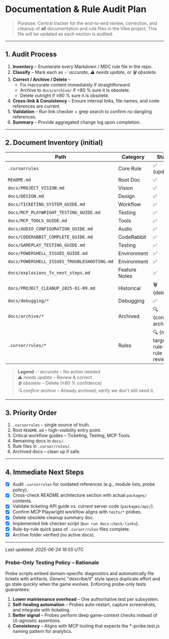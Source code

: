 # Documentation & Rule Audit Plan

> Purpose: Central tracker for the end-to-end review, correction, and cleanup of **all** documentation and rule files in the Vibe project.  This file will be updated as each section is audited.

---

## 1. Audit Process

1. **Inventory** – Enumerate every Markdown / MDC rule file in the repo.
2. **Classify** – Mark each as *✅ accurate*, *⚠️ needs update*, or *🗑️ obsolete*.
3. **Correct / Archive / Delete** –
   - Fix inaccurate content immediately if straightforward.
   - Archive to `docs/archive/` if <80 % sure it is obsolete.
   - Delete outright if ≥80 % sure it is obsolete.
4. **Cross-link & Consistency** – Ensure internal links, file names, and code references are current.
5. **Validation** – Run link checker + grep search to confirm no dangling references.
6. **Summary** – Provide aggregated change log upon completion.

---

## 2. Document Inventory (initial)

| Path | Category | Status |
|------|----------|--------|
| `.cursorrules` | Core Rule | ✅ (updated) |
| `README.md` | Root Doc | ✅ |
| `docs/PROJECT_VISION.md` | Vision | ✅ |
| `docs/DESIGN.md` | Design | ✅ |
| `docs/TICKETING_SYSTEM_GUIDE.md` | Workflow | ✅ |
| `docs/MCP_PLAYWRIGHT_TESTING_GUIDE.md` | Testing | ✅ |
| `docs/MCP_TOOLS_GUIDE.md` | Tools | ✅ |
| `docs/AUDIO_CONFIGURATION_GUIDE.md` | Audio | ✅ |
| `docs/CODERABBIT_COMPLETE_GUIDE.md` | CodeRabbit | ✅ |
| `docs/GAMEPLAY_TESTING_GUIDE.md` | Testing | ✅ |
| `docs/POWERSHELL_ISSUES_GUIDE.md` | Environment | ✅ |
| `docs/POWERSHELL_ISSUES_TROUBLESHOOTING.md` | Environment | ✅ |
| `docs/explosions_fx_next_steps.md` | Feature Notes | ✅ |
| `docs/PROJECT_CLEANUP_2025-01-09.md` | Historical | 🗑️ (deleted) |
| `docs/debugging/*` | Debugging | ✅ |
| `docs/archive/*` | Archived | 🔍 (confirm archive) |
| `.cursor/rules/*` | Rules | 🔍 (needs targeted rule-by-rule review) |

> **Legend**
> *✅ accurate* – No action needed  
> *⚠️ needs update* – Review & correct  
> *🗑️ obsolete* – Delete (≥80 % confidence)  
> *🔍 confirm archive* – Already archived; verify we don't still need it.

---

## 3. Priority Order

1. `.cursorrules` – single source of truth.
2. Root `README.md` – high-visibility entry point.
3. Critical workflow guides – Ticketing, Testing, MCP Tools.
4. Remaining docs in `docs/`.
5. Rule files in `.cursor/rules/`.
6. Archived docs – clean up if safe.

---

## 4. Immediate Next Steps

- [x] Audit `.cursorrules` for outdated references (e.g., module lists, probe policy).
- [x] Cross-check README architecture section with actual `packages/` contents.
- [x] Validate ticketing API guide vs. current server code (`packages/api/`).
- [x] Confirm MCP Playwright workflow aligns with `tests/*` probes.
- [x] Delete obsolete cleanup summary doc.
- [x] Implemented link checker script (`bun run docs:check-links`).
- [x] Rule-by-rule quick pass of `.cursor/rules` files complete.
- [x] Archive folder verified (no active docs).

---

_Last updated: 2025-06-24 16:55 UTC_

### Probe-Only Testing Policy – Rationale
Probe scripts embed domain-specific diagnostics and automatically file tickets with artifacts.  Generic "describe/it" style specs duplicate effort and go stale quickly when the game evolves.  Enforcing probe-only tests guarantees:
1. **Lower maintenance overhead** – One authoritative test per subsystem.
2. **Self-healing automation** – Probes auto-restart, capture screenshots, and integrate with ticketing.
3. **Better signal** – Probes perform deep game-context checks instead of UI-agnostic assertions.
4. **Consistency** – Aligns with MCP tooling that expects the *-probe.test.js naming pattern for analytics. 